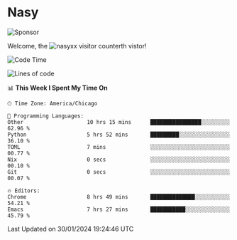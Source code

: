 # Nasy

<!--
<p align="center">
<img height="200" src="https://github-readme-stats.vercel.app/api?username=nasyxx&count_private=true&show_icons=true&theme=dracula&include_all_commits=true"/>
<img height="200" src="https://github-readme-stats.vercel.app/api/top-langs/?username=nasyxx&theme=dracula&hide=html,jupyter+notebook&count_private=true&show_icons=true"/>
</p>

  
----------------
-->

![Sponsor](https://img.shields.io/static/v1.svg?label=Sponsor&message=%E2%9D%A4&logo=GitHub&style=flat&color=pink)
 
Welcome, the ![nasyxx visitor counter](https://count.getloli.com/get/@nasyxx?theme=rule34)th vistor!
 
<!--START_SECTION:waka-->
![Code Time](http://img.shields.io/badge/Code%20Time-4%2C273%20hrs%2031%20mins-blue)

![Lines of code](https://img.shields.io/badge/From%20Hello%20World%20I%27ve%20Written-6.3%20million%20lines%20of%20code-blue)

📊 **This Week I Spent My Time On** 

```text
🕑︎ Time Zone: America/Chicago

💬 Programming Languages: 
Other                    10 hrs 15 mins      ████████████████░░░░░░░░░   62.96 % 
Python                   5 hrs 52 mins       █████████░░░░░░░░░░░░░░░░   36.10 % 
TOML                     7 mins              ░░░░░░░░░░░░░░░░░░░░░░░░░   00.77 % 
Nix                      0 secs              ░░░░░░░░░░░░░░░░░░░░░░░░░   00.10 % 
Git                      0 secs              ░░░░░░░░░░░░░░░░░░░░░░░░░   00.07 % 

🔥 Editors: 
Chrome                   8 hrs 49 mins       ██████████████░░░░░░░░░░░   54.21 % 
Emacs                    7 hrs 27 mins       ███████████░░░░░░░░░░░░░░   45.79 % 
```


 Last Updated on 30/01/2024 19:24:46 UTC
<!--END_SECTION:waka-->

<!-- ![visitors](https://visitor-badge.laobi.icu/badge?page_id=nasyxx.nasyxx) -->
